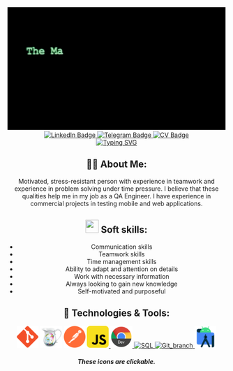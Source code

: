 <div id="header" align="center">
  <img src="https://github.com/NadiDU/NadiDU/blob/main/YBU4.gif"/>
</div>

<div id="badges" align="center">
  <a href="https://www.linkedin.com/in/nadezhdadurina/">
    <img src="https://img.shields.io/badge/LinkedIn-blue?style=for-the-badge&logo=linkedin&logoColor=white" alt="LinkedIn Badge"/>
  </a>
  <a href="https://t.me/NadyaDurina">
    <img src="https://img.shields.io/badge/Telegram-blue?style=for-the-badge&logo=telegram&logoColor=white" alt="Telegram Badge"/>
  </a>
  <a href="https://drive.google.com/file/d/1laTCozIh9ASFGBsGu1Vhp52nQexaaLcL/view?usp=sharing">
    <img src="https://img.shields.io/badge/CV-blue?style=for-the-badge&logo=CV&logoColor=white" alt="CV Badge"/>
  </a>
  <div id="badges" align="center">
  
  
</div>
<div id="badges" align="center">
<a href="https://git.io/typing-svg"><img src="https://readme-typing-svg.demolab.com?font=Ubuntu+Mono&weight=600&pause=500&color=177a2e&center=true&vCenter=true&width=455&height=60&lines=I%E2%80%99m+a+QA+Engineer;" alt="Typing SVG" /></a>
</div>

## :man_technologist: About Me:
Motivated, stress-resistant person with
experience in teamwork and experience in
problem solving under time pressure. I believe
that these qualities help me in my job as a QA
Engineer.
I have experience in commercial projects in testing mobile and web applications.

## <img src = "https://cdn-icons-png.flaticon.com/512/6171/6171939.png" width="30" height="30"/> Soft skills:
- Сommunication skills
- Teamwork skills 
- Time management skills
- Ability to adapt and attention on details 
- Work with necessary information
- Always looking to gain new knowledge
- Self-motivated and purposeful
## :wrench: Technologies & Tools:

<div>
  <a href="https://github.com/NadiDU/Terminal-Linux">
    <img src="https://raw.githubusercontent.com/nazarrow/nazarrow/main/icons/git.png" title="Git" alt="Git" width="50" height="50"/></a>  
  </a>
  <a href="https://github.com/NadiDU/Charles">
    <img src="https://raw.githubusercontent.com/nazarrow/nazarrow/main/icons/Charles_proxy.png" title="Charles_proxy" alt="Charles_proxy" width="50" height="50"/></a> 
  </a>
  <a href="https://github.com/NadiDU/Postman">
    <img src="https://raw.githubusercontent.com/nazarrow/nazarrow/main/icons/Postman.png" title="Postman" alt="Postman" width="50" height="50"/></a>
  </a>
  <a href="https://github.com/NadiDU/JavaScript">
    <img src="https://raw.githubusercontent.com/nazarrow/nazarrow/main/icons/javascript.png" title="JavaScript" alt="JavaScript" width="50" height="50"/>
  </a>
  <a href="https://github.com/NadiDU/DevTools">
    <img src="https://raw.githubusercontent.com/nazarrow/nazarrow/main/icons/chrome_dev_browser.png" title="Chrome-DevTools" alt="Chrome-DevTools" width="50" height="50"/>
  </a>
    <a href="https://github.com/NadiDU/SQL">
    <img src="https://raw.githubusercontent.com/nazarrow/nazarrow/main/icons/sql.png" title="SQL" alt="SQL" width="50" height="50"/>
  </a>
  <a href="https://github.com/NadiDU/Git">
    <img src="https://raw.githubusercontent.com/nazarrow/nazarrow/main/icons/git_branch.png" title="Git_branch" alt="Git_branch" width="50" height="50"/>
  </a>
  <a href="https://github.com/NadiDU/Mobile-testing">
    <img src="https://raw.githubusercontent.com/nazarrow/nazarrow/main/icons/android_studio.png" title="Android_studio" alt="Android_studio" width="50" height="50"/>
  </a>

      
  
  <h5>These icons are clickable.</h5>
</div>


